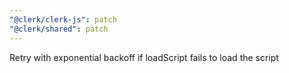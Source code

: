```yaml
---
"@clerk/clerk-js": patch
"@clerk/shared": patch
---
```


Retry with exponential backoff if loadScript fails to load the script
